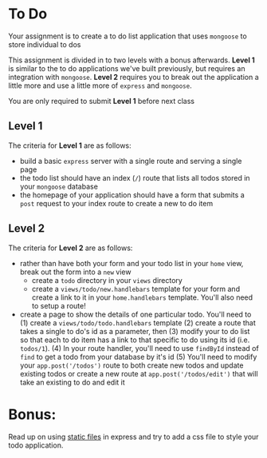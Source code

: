 # To Do
Your assignment is to create a to do list application that uses `mongoose` to store individual to dos

This assignment is divided in to two levels with a bonus afterwards. __Level 1__ is similar to the to do applications we've built previously, but requires an integration with `mongoose`. __Level 2__ requires you to break out the application a little more and use a little more of `express` and `mongoose`.

You are only required to submit __Level 1__ before next class

## Level 1
The criteria for __Level 1__ are as follows:
  - build a basic `express` server with a single route and serving a single page
  - the todo list should have an index (`/`) route that lists all todos stored in your `mongoose` database
  - the homepage of your application should have a form that submits a `post` request to your index route to create a new to do item

## Level 2
The criteria for __Level 2__ are as follows:
  - rather than have both your form and your todo list in your `home` view, break out the form into a `new` view
    - create a `todo` directory in your `views` directory
    - create a `views/todo/new.handlebars` template for your form and create a link to it in your `home.handlebars` template. You'll also need to setup a route!
  - create a page to show the details of one particular todo. You'll need to
    (1) create a `views/todo/todo.handlebars` template
    (2) create a route that takes a single to do's id as a parameter, then
    (3) modify your to do list so that each to do item has a link to that specific to do using its id (i.e. `todos/1`).
    (4) In your route handler, you'll need to use `findById` instead of `find` to get a todo from your database by it's id
    (5) You'll need to modify your `app.post('/todos')` route to both create new todos and update existing todos or create a new route at `app.post('/todos/edit')` that will take an existing to do and edit it

# Bonus:
Read up on using [static files](http://expressjs.com/en/starter/static-files.html) in express and try to add a css file to style your todo application.

